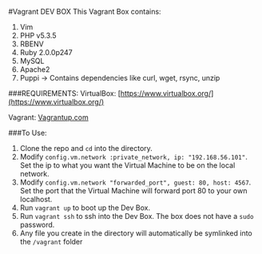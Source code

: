 #Vagrant DEV BOX
This Vagrant Box contains:

1.  Vim
2.  PHP v5.3.5
3.  RBENV  
4.  Ruby 2.0.0p247
5.  MySQL
6.  Apache2
7.  Puppi -> Contains dependencies like curl, wget, rsync, unzip

###REQUIREMENTS:
VirtualBox: [https://www.virtualbox.org/](https://www.virtualbox.org/)

Vagrant: [Vagrantup.com](http://www.vagrantup.com)

###To Use:

1.  Clone the repo and `cd` into the directory.
2.  Modify `config.vm.network :private_network, ip: "192.168.56.101"`. Set the ip to what you want the Virtual Machine to be on the local network.
3.  Modify `config.vm.network "forwarded_port", guest: 80, host: 4567`. Set the port that the Virtual Machine will forward port 80 to your own localhost.
4.  Run `vagrant up` to boot up the Dev Box.
5.  Run `vagrant ssh` to ssh into the Dev Box. The box does not have a `sudo` password. 
6.  Any file you create in the directory will automatically be symlinked into the `/vagrant` folder
